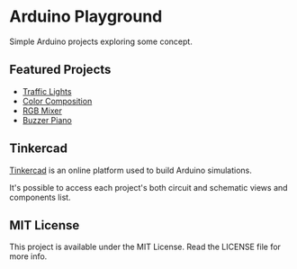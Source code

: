 # Arduino Playground

Simple Arduino projects exploring some concept.

## Featured Projects

- [Traffic Lights](/traffic-lights/)
- [Color Composition](/color-composition/)
- [RGB Mixer](/rgb-mixer/)
- [Buzzer Piano](/buzzer-piano/)

## Tinkercad

[Tinkercad](https://www.tinkercad.com/) is an online platform used to build Arduino simulations.

It's possible to access each project's both circuit and schematic views and components list.

## MIT License

This project is available under the MIT License. Read the LICENSE file for more info.